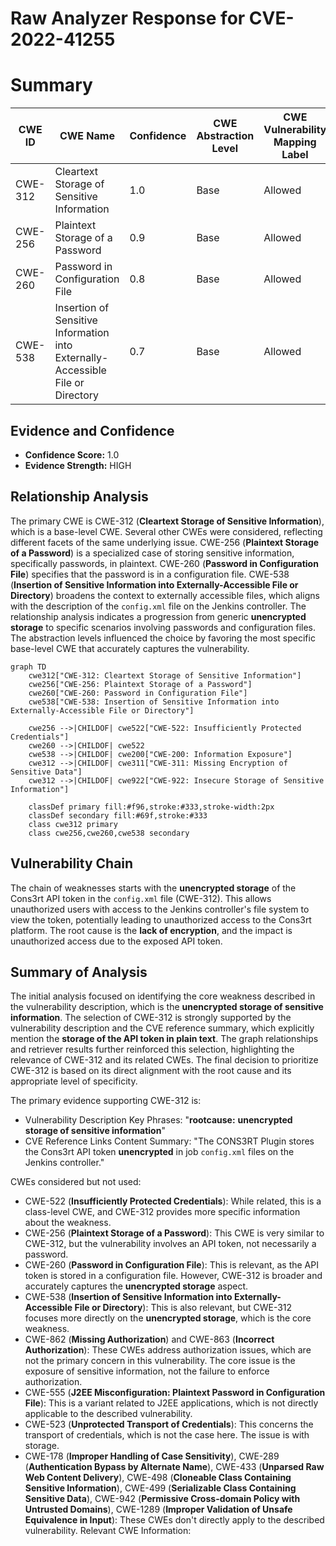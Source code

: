 # Raw Analyzer Response for CVE-2022-41255

# Summary
| CWE ID | CWE Name | Confidence | CWE Abstraction Level | CWE Vulnerability Mapping Label | CWE-Vulnerability Mapping Notes |
|---|---|---|---|---|---|
| CWE-312 | Cleartext Storage of Sensitive Information | 1.0 | Base | Allowed | Primary CWE |
| CWE-256 | Plaintext Storage of a Password | 0.9 | Base | Allowed | Secondary Candidate |
| CWE-260 | Password in Configuration File | 0.8 | Base | Allowed | Secondary Candidate |
| CWE-538 | Insertion of Sensitive Information into Externally-Accessible File or Directory | 0.7 | Base | Allowed | Secondary Candidate |

## Evidence and Confidence

*   **Confidence Score:** 1.0
*   **Evidence Strength:** HIGH

## Relationship Analysis
The primary CWE is CWE-312 (**Cleartext Storage of Sensitive Information**), which is a base-level CWE. Several other CWEs were considered, reflecting different facets of the same underlying issue. CWE-256 (**Plaintext Storage of a Password**) is a specialized case of storing sensitive information, specifically passwords, in plaintext. CWE-260 (**Password in Configuration File**) specifies that the password is in a configuration file. CWE-538 (**Insertion of Sensitive Information into Externally-Accessible File or Directory**) broadens the context to externally accessible files, which aligns with the description of the `config.xml` file on the Jenkins controller. The relationship analysis indicates a progression from generic **unencrypted storage** to specific scenarios involving passwords and configuration files. The abstraction levels influenced the choice by favoring the most specific base-level CWE that accurately captures the vulnerability.

```mermaid
graph TD
    cwe312["CWE-312: Cleartext Storage of Sensitive Information"]
    cwe256["CWE-256: Plaintext Storage of a Password"]
    cwe260["CWE-260: Password in Configuration File"]
    cwe538["CWE-538: Insertion of Sensitive Information into Externally-Accessible File or Directory"]

    cwe256 -->|CHILDOF| cwe522["CWE-522: Insufficiently Protected Credentials"]
    cwe260 -->|CHILDOF| cwe522
    cwe538 -->|CHILDOF| cwe200["CWE-200: Information Exposure"]
    cwe312 -->|CHILDOF| cwe311["CWE-311: Missing Encryption of Sensitive Data"]
    cwe312 -->|CHILDOF| cwe922["CWE-922: Insecure Storage of Sensitive Information"]
    
    classDef primary fill:#f96,stroke:#333,stroke-width:2px
    classDef secondary fill:#69f,stroke:#333
    class cwe312 primary
    class cwe256,cwe260,cwe538 secondary
```

## Vulnerability Chain
The chain of weaknesses starts with the **unencrypted storage** of the Cons3rt API token in the `config.xml` file (CWE-312). This allows unauthorized users with access to the Jenkins controller's file system to view the token, potentially leading to unauthorized access to the Cons3rt platform. The root cause is the **lack of encryption**, and the impact is unauthorized access due to the exposed API token.

## Summary of Analysis
The initial analysis focused on identifying the core weakness described in the vulnerability description, which is the **unencrypted storage of sensitive information**. The selection of CWE-312 is strongly supported by the vulnerability description and the CVE reference summary, which explicitly mention the **storage of the API token in plain text**. The graph relationships and retriever results further reinforced this selection, highlighting the relevance of CWE-312 and its related CWEs. The final decision to prioritize CWE-312 is based on its direct alignment with the root cause and its appropriate level of specificity.

The primary evidence supporting CWE-312 is:
- Vulnerability Description Key Phrases: "**rootcause:** **unencrypted storage of sensitive information**"
- CVE Reference Links Content Summary: "The CONS3RT Plugin stores the Cons3rt API token **unencrypted** in job `config.xml` files on the Jenkins controller."

CWEs considered but not used:

*   CWE-522 (**Insufficiently Protected Credentials**): While related, this is a class-level CWE, and CWE-312 provides more specific information about the weakness.
*   CWE-256 (**Plaintext Storage of a Password**): This CWE is very similar to CWE-312, but the vulnerability involves an API token, not necessarily a password.
*   CWE-260 (**Password in Configuration File**): This is relevant, as the API token is stored in a configuration file. However, CWE-312 is broader and accurately captures the **unencrypted storage** aspect.
*   CWE-538 (**Insertion of Sensitive Information into Externally-Accessible File or Directory**): This is also relevant, but CWE-312 focuses more directly on the **unencrypted storage**, which is the core weakness.
*   CWE-862 (**Missing Authorization**) and CWE-863 (**Incorrect Authorization**): These CWEs address authorization issues, which are not the primary concern in this vulnerability. The core issue is the exposure of sensitive information, not the failure to enforce authorization.
*   CWE-555 (**J2EE Misconfiguration: Plaintext Password in Configuration File**): This is a variant related to J2EE applications, which is not directly applicable to the described vulnerability.
*   CWE-523 (**Unprotected Transport of Credentials**): This concerns the transport of credentials, which is not the case here. The issue is with storage.
*   CWE-178 (**Improper Handling of Case Sensitivity**), CWE-289 (**Authentication Bypass by Alternate Name**), CWE-433 (**Unparsed Raw Web Content Delivery**), CWE-498 (**Cloneable Class Containing Sensitive Information**), CWE-499 (**Serializable Class Containing Sensitive Data**), CWE-942 (**Permissive Cross-domain Policy with Untrusted Domains**), CWE-1289 (**Improper Validation of Unsafe Equivalence in Input**): These CWEs don't directly apply to the described vulnerability.
Relevant CWE Information: